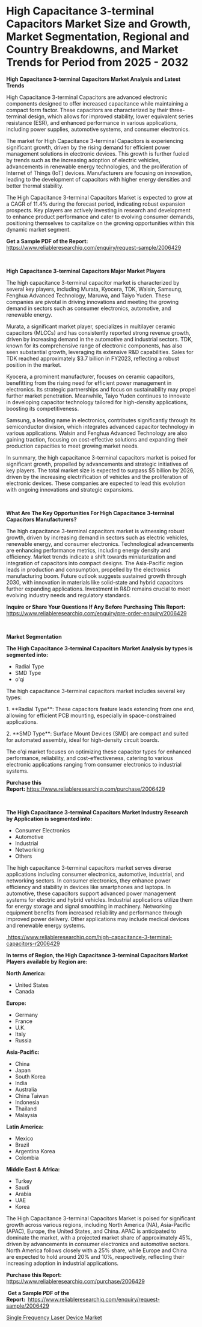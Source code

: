 <p><h1>High Capacitance 3-terminal Capacitors Market Size and Growth, Market Segmentation, Regional and Country Breakdowns, and Market Trends for Period from 2025 -  2032</h1></p><p><strong>High Capacitance 3-terminal Capacitors Market Analysis and Latest Trends</strong></p>
<p><p>High Capacitance 3-terminal Capacitors are advanced electronic components designed to offer increased capacitance while maintaining a compact form factor. These capacitors are characterized by their three-terminal design, which allows for improved stability, lower equivalent series resistance (ESR), and enhanced performance in various applications, including power supplies, automotive systems, and consumer electronics. </p><p>The market for High Capacitance 3-terminal Capacitors is experiencing significant growth, driven by the rising demand for efficient power management solutions in electronic devices. This growth is further fueled by trends such as the increasing adoption of electric vehicles, advancements in renewable energy technologies, and the proliferation of Internet of Things (IoT) devices. Manufacturers are focusing on innovation, leading to the development of capacitors with higher energy densities and better thermal stability.</p><p>The High Capacitance 3-terminal Capacitors Market is expected to grow at a CAGR of 11.4% during the forecast period, indicating robust expansion prospects. Key players are actively investing in research and development to enhance product performance and cater to evolving consumer demands, positioning themselves to capitalize on the growing opportunities within this dynamic market segment.</p></p>
<p><strong>Get a Sample PDF of the Report:&nbsp;</strong> <a href="https://www.reliableresearchiq.com/enquiry/request-sample/2006429?utm_campaign=2810&utm_medium=2&utm_source=Github&utm_content=ia&utm_term=07042025&utm_id=high-capacitance-3-terminal-capacitors">https://www.reliableresearchiq.com/enquiry/request-sample/2006429</a></p>
<p>&nbsp;</p>
<p><strong>High Capacitance 3-terminal Capacitors Major Market Players</strong></p>
<p><p>The high capacitance 3-terminal capacitor market is characterized by several key players, including Murata, Kyocera, TDK, Walsin, Samsung, Fenghua Advanced Technology, Maruwa, and Taiyo Yuden. These companies are pivotal in driving innovations and meeting the growing demand in sectors such as consumer electronics, automotive, and renewable energy.</p><p>Murata, a significant market player, specializes in multilayer ceramic capacitors (MLCCs) and has consistently reported strong revenue growth, driven by increasing demand in the automotive and industrial sectors. TDK, known for its comprehensive range of electronic components, has also seen substantial growth, leveraging its extensive R&D capabilities. Sales for TDK reached approximately $3.7 billion in FY2023, reflecting a robust position in the market.</p><p>Kyocera, a prominent manufacturer, focuses on ceramic capacitors, benefitting from the rising need for efficient power management in electronics. Its strategic partnerships and focus on sustainability may propel further market penetration. Meanwhile, Taiyo Yuden continues to innovate in developing capacitor technology tailored for high-density applications, boosting its competitiveness.</p><p>Samsung, a leading name in electronics, contributes significantly through its semiconductor division, which integrates advanced capacitor technology in various applications. Walsin and Fenghua Advanced Technology are also gaining traction, focusing on cost-effective solutions and expanding their production capacities to meet growing market needs.</p><p>In summary, the high capacitance 3-terminal capacitors market is poised for significant growth, propelled by advancements and strategic initiatives of key players. The total market size is expected to surpass $5 billion by 2026, driven by the increasing electrification of vehicles and the proliferation of electronic devices. These companies are expected to lead this evolution with ongoing innovations and strategic expansions.</p></p>
<p>&nbsp;</p>
<p><strong>What Are The Key Opportunities For High Capacitance 3-terminal Capacitors Manufacturers?</strong></p>
<p><p>The high capacitance 3-terminal capacitors market is witnessing robust growth, driven by increasing demand in sectors such as electric vehicles, renewable energy, and consumer electronics. Technological advancements are enhancing performance metrics, including energy density and efficiency. Market trends indicate a shift towards miniaturization and integration of capacitors into compact designs. The Asia-Pacific region leads in production and consumption, propelled by the electronics manufacturing boom. Future outlook suggests sustained growth through 2030, with innovation in materials like solid-state and hybrid capacitors further expanding applications. Investment in R&D remains crucial to meet evolving industry needs and regulatory standards.</p></p>
<p><strong>Inquire or Share Your Questions If Any Before Purchasing This Report:</strong> <a href="https://www.reliableresearchiq.com/enquiry/pre-order-enquiry/2006429?utm_campaign=2810&utm_medium=2&utm_source=Github&utm_content=ia&utm_term=07042025&utm_id=high-capacitance-3-terminal-capacitors">https://www.reliableresearchiq.com/enquiry/pre-order-enquiry/2006429</a></p>
<p>&nbsp;</p>
<p><strong>Market Segmentation</strong></p>
<p><strong>The High Capacitance 3-terminal Capacitors Market Analysis by types is segmented into:</strong></p>
<p><ul><li>Radial Type</li><li>SMD Type</li><li>o'qi</li></ul></p>
<p><p>The high capacitance 3-terminal capacitors market includes several key types: </p><p>1. **Radial Type**: These capacitors feature leads extending from one end, allowing for efficient PCB mounting, especially in space-constrained applications.</p><p>   </p><p>2. **SMD Type**: Surface Mount Devices (SMD) are compact and suited for automated assembly, ideal for high-density circuit boards.</p><p>The o'qi market focuses on optimizing these capacitor types for enhanced performance, reliability, and cost-effectiveness, catering to various electronic applications ranging from consumer electronics to industrial systems.</p></p>
<p><strong>Purchase this Report:&nbsp;</strong><a href="https://www.reliableresearchiq.com/purchase/2006429?utm_campaign=2810&utm_medium=2&utm_source=Github&utm_content=ia&utm_term=07042025&utm_id=high-capacitance-3-terminal-capacitors">https://www.reliableresearchiq.com/purchase/2006429</a></p>
<p>&nbsp;</p>
<p><strong>The High Capacitance 3-terminal Capacitors Market Industry Research by Application is segmented into:</strong></p>
<p><ul><li>Consumer Electronics</li><li>Automotive</li><li>Industrial</li><li>Networking</li><li>Others</li></ul></p>
<p><p>The high capacitance 3-terminal capacitors market serves diverse applications including consumer electronics, automotive, industrial, and networking sectors. In consumer electronics, they enhance power efficiency and stability in devices like smartphones and laptops. In automotive, these capacitors support advanced power management systems for electric and hybrid vehicles. Industrial applications utilize them for energy storage and signal smoothing in machinery. Networking equipment benefits from increased reliability and performance through improved power delivery. Other applications may include medical devices and renewable energy systems.</p></p>
<p><a href="https://www.reliableresearchiq.com/high-capacitance-3-terminal-capacitors-r2006429?utm_campaign=2810&utm_medium=2&utm_source=Github&utm_content=ia&utm_term=07042025&utm_id=high-capacitance-3-terminal-capacitors">&nbsp;https://www.reliableresearchiq.com/high-capacitance-3-terminal-capacitors-r2006429</a></p>
<p><strong>In terms of Region, the High Capacitance 3-terminal Capacitors Market Players available by Region are:</strong></p>
<p>
    <p> <strong> North America: </strong>
        <ul>
            <li>United States</li>
            <li>Canada</li>
        </ul>
        </p> 
    <p> <strong> Europe: </strong>
        <ul>
            <li>Germany</li>
            <li>France</li>
            <li>U.K.</li>
            <li>Italy</li>
            <li>Russia</li>
        </ul>
        </p> 
    <p> <strong> Asia-Pacific: </strong>
        <ul>
            <li>China</li>
            <li>Japan</li>
            <li>South Korea</li>
            <li>India</li>
            <li>Australia</li>
            <li>China Taiwan</li>
            <li>Indonesia</li>
            <li>Thailand</li>
            <li>Malaysia</li>
        </ul>
        </p> 
    <p> <strong> Latin America: </strong>
        <ul>
            <li>Mexico</li>
            <li>Brazil</li>
            <li>Argentina Korea</li>
            <li>Colombia</li>
        </ul>
        </p> 
    <p> <strong> Middle East & Africa: </strong>
        <ul>
            <li>Turkey</li>
            <li>Saudi</li>
            <li>Arabia</li>
            <li>UAE</li>
            <li>Korea</li>
        </ul>
    </p>
    </p>
<p><p>The High Capacitance 3-terminal Capacitors Market is poised for significant growth across various regions, including North America (NA), Asia-Pacific (APAC), Europe, the United States, and China. APAC is anticipated to dominate the market, with a projected market share of approximately 45%, driven by advancements in consumer electronics and automotive sectors. North America follows closely with a 25% share, while Europe and China are expected to hold around 20% and 10%, respectively, reflecting their increasing adoption in industrial applications.</p></p>
<p><strong>Purchase this Report: </strong><a href="https://www.reliableresearchiq.com/purchase/2006429?utm_campaign=2810&utm_medium=2&utm_source=Github&utm_content=ia&utm_term=07042025&utm_id=high-capacitance-3-terminal-capacitors">https://www.reliableresearchiq.com/purchase/2006429</a></p>
<p>&nbsp;<strong>Get a Sample PDF of the Report:&nbsp;&nbsp;</strong><a href="https://www.reliableresearchiq.com/enquiry/request-sample/2006429?utm_campaign=2810&utm_medium=2&utm_source=Github&utm_content=ia&utm_term=07042025&utm_id=high-capacitance-3-terminal-capacitors">https://www.reliableresearchiq.com/enquiry/request-sample/2006429</a></p>
<p><strong></strong></p>
<p><p><a href="https://github.com/mathastilley812967/Market-Research-Report-List-1/blob/main/single-frequency-laser-device-market.md?utm_campaign=2810&utm_medium=2&utm_source=Github&utm_content=ia&utm_term=07042025&utm_id=high-capacitance-3-terminal-capacitors">Single Frequency Laser Device Market</a></p></p>